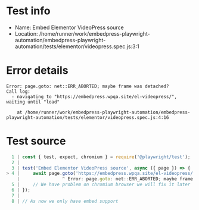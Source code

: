 # Test info

- Name: Embed Elementor VideoPress source
- Location: /home/runner/work/embedpress-playwright-automation/embedpress-playwright-automation/tests/elementor/videopress.spec.js:3:1

# Error details

```
Error: page.goto: net::ERR_ABORTED; maybe frame was detached?
Call log:
  - navigating to "https://embedpress.wpqa.site/el-videopress/", waiting until "load"

    at /home/runner/work/embedpress-playwright-automation/embedpress-playwright-automation/tests/elementor/videopress.spec.js:4:16
```

# Test source

```ts
  1 | const { test, expect, chromium } = require('@playwright/test');
  2 |
  3 | test('Embed Elementor VideoPress source', async ({ page }) => {
> 4 |     await page.goto('https://embedpress.wpqa.site/el-videopress/');
    |                ^ Error: page.goto: net::ERR_ABORTED; maybe frame was detached?
  5 |     // We have problem on chromium browser we will fix it later
  6 | });
  7 |
  8 | // As now we only have embed support 
```